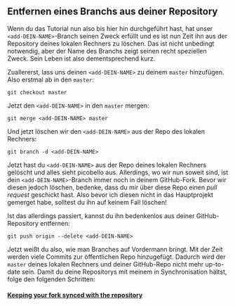 ## Entfernen eines Branchs aus deiner Repository

Wenn du das Tutorial nun also bis hier hin durchgeführt hast, hat unser `<add-DEIN-NAME>`-Branch seinen Zweck erfüllt und es ist nun Zeit ihn aus der Repository deines lokalen Rechners zu löschen. Das ist nicht unbedingt notwendig, aber der Name des Branchs zeigt seinen recht speziellen Zweck. Sein Leben ist also dementsprechend kurz.

Zuallererst, lass uns deinen `<add-DEIN-NAME>` zu deinem `master` hinzufügen. Also erstmal ab in den `master`:

```
git checkout master
```

Jetzt den `<add-DEIN-NAME>` in den `master` mergen:

```
git merge <add-DEIN-NAME> master
```

Und jetzt löschen wir den `<add-DEIN-NAME>` aus der Repo des lokalen Rechners:

```
git branch -d <add-DEIN-NAME>
```

Jetzt hast du `<add-DEIN-NAME>` aus der Repo deines lokalen Rechners gelöscht und alles sieht picobello aus.
Allerdings, wo wir nun soweit sind, ist dein `<add-DEIN-NAME>`-Branch immer noch in deinem GitHub-Fork. Bevor wir diesen jedoch löschen, bedenke, dass du mir über diese Repo einen *pull request* geschickt hast. Also bevor ich diesen nicht in das Hauptprojekt gemerget habe, solltest du ihn auf keinem Fall löschen!

Ist das allerdings passiert, kannst du ihn bedenkenlos aus deiner GitHub-Repository entfernen:

```
git push origin --delete <add-DEIN-NAME>
```

Jetzt weißt du also, wie man Branches auf Vordermann bringt.
Mit der Zeit werden viele Commits zur öffentlichen Repo hinzugefügt. Dadurch wird der `master` deines lokalen Rechners und deiner GitHub-Repo nicht mehr up-to-date sein. Damit du deine Repositorys mit meinem in Synchronisation hältst, folge den folgenden Schritten:

#### [ Keeping your fork synced with the repository ](keeping-your-fork-synced-with-this-repository.md)
